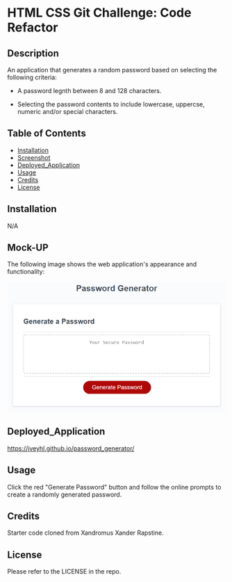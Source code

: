 # HTML CSS Git Challenge: Code Refactor

## Description

An application that generates a random password based on selecting the following criteria: 

- A password legnth between 8 and 128 characters.

- Selecting the password contents to include lowercase, uppercse, numeric and/or special characters.

## Table of Contents

- [Installation](#installation)
- [Screenshot](#screenshot)
- [Deployed_Application](#deployed_application)
- [Usage](#usage)
- [Credits](#credits)
- [License](#license)

## Installation

N/A

## Mock-UP

The following image shows the web application's appearance and functionality:

![Alt text](/assets/images/03-javascript-homework-demo.png "Mock-Up")

## Deployed_Application

https://jveyhl.github.io/password_generator/

## Usage

Click the red "Generate Password" button and follow the online prompts to create a randomly generated password.

## Credits

Starter code cloned from Xandromus Xander Rapstine.

## License

Please refer to the LICENSE in the repo.